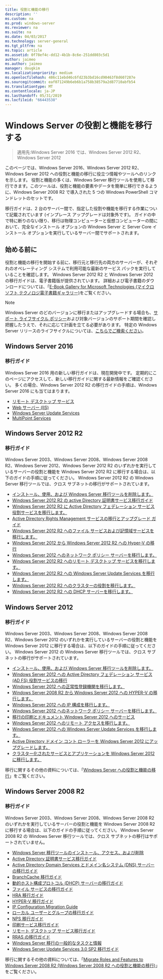 ```yaml
---
title: 役割と機能の移行
description: ''
ms.custom: na
ms.prod: windows-server
ms.reviewer: na
ms.suite: na
ms.date: 04/03/2017
ms.technology: server-general
ms.tgt_pltfrm: na
ms.topic: article
ms.assetid: 0f78ef4c-dd12-4b1b-8c6e-251dd803c5d1
author: jaimeo
ms.author: jaimeo
manager: dougkim
ms.localizationpriority: medium
ms.openlocfilehash: 486c11ebd46c6fd23b3bd16cd90463f8d607287e
ms.sourcegitcommit: eaf071249b6eb6b1a758b38579a2d87710abfb54
ms.translationtype: MT
ms.contentlocale: ja-JP
ms.lasthandoff: 05/31/2019
ms.locfileid: "66443538"
---
```

# <a name="migrating-roles-and-features-in-windows-server"></a>Windows Server の役割と機能を移行する

>適用先:Windows Server 2016 では、Windows Server 2012 R2、Windows Server 2012

このページでは、Windows Server 2016、Windows Server 2012 R2、Windows Server 2012 への役割と機能の移行に役立つ情報やツールへのリンクを示します。 役割と機能の多くは、Windows Server 移行ツールを使用して移行できます。このツールは、役割と機能の要素やデータを簡単に移行できるように、Windows Server 2008 R2 で導入された 5 つの Windows PowerShell コマンドレットのセットです。

移行ガイドは、2 台のサーバー間で、指定した役割や機能を移行する作業について記載されています (インプレース アップグレードは対象外です)。 ガイドの中で特に断りのない限り、移行は物理コンピューターと仮想コンピューターの間において、完全なインストール オプションの Windows Server と Server Core インストール オプションを実行しているサーバー間でサポートされます。  

## <a name="before-you-begin"></a>始める前に

役割と機能の移行を開始する前に、移行元と移行先の両方のサーバーが、それぞれのオペレーティング システムで利用可能な最新のサービス パックを実行していることを確認します。
Windows Server 2012 R2 と Windows Server 2012 の移行ガイドは、電子書籍版が提供されています。 詳細および電子書籍のダウンロードについては、「[E-Book Gallery for Microsoft Technologies (マイクロソフト テクノロジ電子書籍ギャラリー)](https://social.technet.microsoft.com/wiki/contents/articles/11608.e-book-gallery-for-microsoft-technologies.aspx#MigrateRoles)をご覧ください。 

>[!NOTE]
>Windows Server のどのバージョンに移行またはアップグレードする場合も、[サポート ライフサイクル ポリシー](https://support.microsoft.com/lifecycle)および対象バージョンのサポート期間を確認し把握したうえで、それに応じて計画を立てる必要があります。 特定の Windows Server リリースのライフサイクルについては、[こちらでご検索ください](https://support.microsoft.com/lifecycle)。
 
## <a name="windows-server-2016"></a>Windows Server 2016

### <a name="migration-guides"></a>移行ガイド
Windows Server 2016 用の新しい移行ガイドは、現在開発中です。 定期的にこのページにアクセスして、新しい移行ガイドに関する最新情報をご確認ください。 多くの場合、Windows Server 2012 R2 の移行ガイドの手順は、Windows Server 2016 にも当てはまります。

- [リモート デスクトップ サービス](https://technet.microsoft.com/windows-server-docs/compute/remote-desktop-services/migrate-rds-role-services)
- [Web サーバー (IIS)](https://www.iis.net/downloads/microsoft/web-deploy)
- [Windows Server Update Services](https://technet.microsoft.com/library/hh852339.aspx)
- [MultiPoint Services](https://technet.microsoft.com/windows-server-docs/compute/remote-desktop-services/multipoint-services/multipoint-services-migrate)
 
## <a name="windows-server-2012-r2"></a>Windows Server 2012 R2

### <a name="migration-guides"></a>移行ガイド
Windows Server 2003、Windows Server 2008、Windows Server 2008 R2、Windows Server 2012、Windows Server 2012 R2 のいずれかを実行しているサーバーの役割と機能を Windows Server 2012 R2 に移行する場合は、以下のガイドの手順に従ってください。 Windows Server 2012 R2 の Windows Server 移行ツールでは、クロス サブネットの移行がサポートされています。

- [インストール、使用、および Windows Server 移行ツールを削除します。](https://technet.microsoft.com/library/jj134202.aspx)
- [Windows Server 2012 R2 の active Directory 証明書サービス移行ガイド](https://technet.microsoft.com/library/dn486797.aspx)
- [Windows Server 2012 R2 に Active Directory フェデレーション サービス役割サービスを移行します。](https://technet.microsoft.com/library/dn486815.aspx)
- [Active Directory Rights Management サービスの移行とアップグレード ガイド](https://technet.microsoft.com/library/cc754277.aspx)
- [Windows Server 2012 R2 へのファイル サービスおよび記憶域サービスを移行します。](https://technet.microsoft.com/library/dn479292.aspx)
- [Windows Server 2012 から Windows Server 2012 R2 への Hyper-V の移行](https://technet.microsoft.com/library/dn486799.aspx)
- [Windows Server 2012 へのネットワーク ポリシー サーバーを移行します。](https://technet.microsoft.com/library/hh831652)
- [Windows Server 2012 R2 へのリモート デスクトップ サービスを移行します。](https://technet.microsoft.com/library/dn479239.aspx)
- [Windows Server 2012 R2 への Windows Server Update Services を移行します。](https://technet.microsoft.com/library/hh852339.aspx)
- [Windows Server 2012 R2 へのクラスターの役割を移行します。](https://technet.microsoft.com/library/dn530779.aspx)
- [Windows Server 2012 R2 への DHCP サーバーを移行します。](https://technet.microsoft.com/library/dn495425.aspx)
 
## <a name="windows-server-2012"></a>Windows Server 2012

### <a name="migration-guides"></a>移行ガイド
Windows Server 2003、Windows Server 2008、Windows Server 2008 R2、Windows Server 2012 のいずれかを実行しているサーバーの役割と機能を Windows Server 2012 に移行する場合は、以下のガイドの手順に従ってください。 Windows Server 2012 の Windows Server 移行ツールでは、クロス サブネットの移行がサポートされています。

- [インストール、使用、および Windows Server 移行ツールを削除します。](https://technet.microsoft.com/library/jj134202)
- [Windows Server 2012 への Active Directory フェデレーション サービス (AD FS) 役割サービスの移行](https://technet.microsoft.com/library/jj647765)
- [Windows Server 2012 への正常性登録機関を移行します。](https://technet.microsoft.com/library/hh831513)
- [Windows Server 2008 R2 から Windows Server 2012 への HYPER-V の移行します。](https://technet.microsoft.com/library/jj574113)
- [Windows Server 2012 への IP 構成を移行します。](https://technet.microsoft.com/library/jj574133)
- [Windows Server 2012 へのネットワーク ポリシー サーバーを移行します。](https://technet.microsoft.com/library/hh831652)
- [移行の印刷とドキュメント Windows Server 2012 へのサービス](https://technet.microsoft.com/library/jj134150)
- [Windows Server 2012 へのリモート アクセスを移行します。](https://technet.microsoft.com/library/hh831423)
- [Windows Server 2012 への Windows Server Update Services を移行します。](https://technet.microsoft.com/library/hh852339)
- [Active Directory ドメイン コント ローラーを Windows Server 2012 にアップグレードします。](https://technet.microsoft.com/library/hh994618.aspx)
- [クラスター化されたサービスとアプリケーションを Windows Server 2012 に移行します。](https://technet.microsoft.com/library/dn486790.aspx)
 

移行に関するその他の資料については、「[Windows Server への役割と機能の移行](https://technet.microsoft.com/library/jj134039)」をご覧ください。

## <a name="windows-server-2008-r2"></a>Windows Server 2008 R2

### <a name="migration-guides"></a>移行ガイド
Windows Server 2003、Windows Server 2008、Windows Server 2008 R2 のいずれかを実行しているサーバーの役割と機能を Windows Server 2008 R2 に移行する場合は、以下のガイドの手順に従ってください。 Windows Server 2008 R2 の Windows Server 移行ツールでは、クロス サブネットの移行はサポートされていません。

- [Windows Server 移行ツールのインストール、アクセス、および削除](https://technet.microsoft.com/library/dd379545)
- [Active Directory 証明書サービス移行ガイド](https://technet.microsoft.com/library/ee126170)
- [Active Directory Domain Services とドメイン名システム (DNS) サーバーの移行ガイド](https://technet.microsoft.com/library/dd379558)
- [BranchCache 移行ガイド](https://technet.microsoft.com/library/dd548365)
- [動的ホスト構成プロトコル (DHCP) サーバーの移行ガイド](https://technet.microsoft.com/library/dd379535)
- [ファイル サービスの移行ガイド](https://technet.microsoft.com/library/dd379487)
- [HRA 移行ガイド](https://technet.microsoft.com/library/ee791829)
- [HYPER-V 移行ガイド](https://technet.microsoft.com/library/ee849855)
- [IP Configuration Migration Guide](https://technet.microsoft.com/library/dd379537)
- [ローカル ユーザーとグループの移行ガイド](https://technet.microsoft.com/library/dd379531)
- [NPS 移行ガイド](https://technet.microsoft.com/library/ee791849)
- [印刷サービス移行ガイド](https://technet.microsoft.com/library/dd379488)
- [リモート デスクトップ サービス移行ガイド](https://technet.microsoft.com/library/ff849223)
- [RRAS の移行ガイド](https://technet.microsoft.com/library/ee822825)
- [Windows Server 移行の一般的なタスクと情報](https://technet.microsoft.com/library/ff400258)
- [Windows Server Update Services 3.0 SP2 移行ガイド](https://technet.microsoft.com/library/ee822826)
 
移行に関するその他の資料については、「[Migrate Roles and Features to Windows Server 2008 R2 (Windows Server 2008 R2 への役割と機能の移行)](https://technet.microsoft.com/library/dd365353)」をご覧ください。
